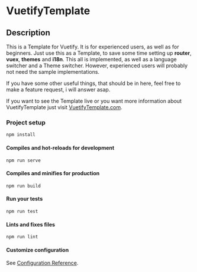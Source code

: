 # VuetifyTemplate

## Description
This is a Template for Vuetify. It is for experienced users, as well as for beginners.
Just use this as a Template, to save some time setting up **router**, **vuex**,  **themes** and **i18n**.
This all is implemented, as well as a language switcher and a Theme switcher. However, experienced users will 
probably not need the sample implementations. 

If you have some other useful things, that should be in here, feel free to make a feature request,
i will answer asap.

If you want to see the Template live or you want more information about VuetifyTemplate just visit [VuetifyTemplate.com](https://vuetifytemplate.com/).

### Project setup
```
npm install
```

#### Compiles and hot-reloads for development
```
npm run serve
```

#### Compiles and minifies for production
```
npm run build
```

#### Run your tests
```
npm run test
```

#### Lints and fixes files
```
npm run lint
```

#### Customize configuration
See [Configuration Reference](https://cli.vuejs.org/config/).
